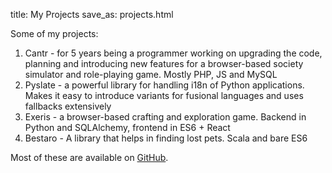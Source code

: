 title: My Projects
save_as: projects.html

Some of my projects:

1. Cantr - for 5 years being a programmer working on upgrading the code, planning and introducing new features for a browser-based society simulator and role-playing game. Mostly PHP, JS and MySQL
2. Pyslate - a powerful library for handling i18n of Python applications. Makes it easy to introduce variants for fusional languages and uses fallbacks extensively
3. Exeris - a browser-based crafting and exploration game. Backend in Python and SQLAlchemy, frontend in ES6 + React
4. Bestaro - A library that helps in finding lost pets. Scala and bare ES6

Most of these are available on <a href="https://github.com/alchrabas">GitHub</a>.

